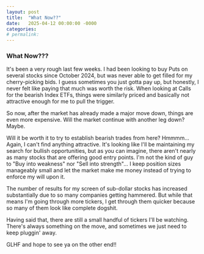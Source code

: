 ```yaml
---
layout: post
title:  "What Now??"
date:   2025-04-12 00:00:00 -0000
categories: 
# permalink: 
---
```

### What Now???

It's been a very rough last few weeks.  I had been looking to buy Puts on several stocks since October 2024, but was never able to get filled for my cherry-picking bids.  I guess sometimes you just gotta pay up, but honestly, I never felt like paying that much was worth the risk.  When looking at Calls for the bearish Index ETFs, things were similarly priced and basically not attractive enough for me to pull the trigger.

So now, after the market has already made a major move down, things are even more expensive.  Will the market continue with another leg down?  Maybe.  

Will it be worth it to try to establish bearish trades from here?  Hmmmm...  Again, I can't find anything attractive.  It's looking like I'll be maintaining my search for bullish opportunities, but as you can imagine, there aren't nearly as many stocks that are offering good entry points.  I'm not the kind of guy to "Buy into weakness" nor "Sell into strength"...  I keep position sizes manageably small and let the market make me money instead of trying to enforce my will upon it.

The number of results for my screen of sub-dollar stocks has increased substantially due to so many companies getting hammered.  But while that means I'm going through more tickers, I get through them quicker because so many of them look like complete dogshit.  

Having said that, there are still a small handful of tickers I'll be watching.  There's always something on the move, and sometimes we just need to keep pluggin' away.

GLHF and hope to see ya on the other end!!